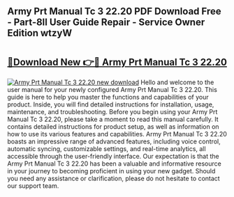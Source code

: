 ## Army Prt Manual Tc 3 22.20 PDF Download Free - Part-8Il User Guide Repair - Service Owner Edition wtzyW

# <h2><a href="http://bc15748.oget.top/?id=Army+Prt+Manual+Tc+3+22.20">🔗Download New 👉🔴 Army Prt Manual Tc 3 22.20</a></h2>

[![Army Prt Manual Tc 3 22.20 new download](https://i.imgur.com/5g1atiW.png)](http://bc15748.oget.top/?id=Army+Prt+Manual+Tc+3+22.20)
Hello and welcome to the user manual for your newly configured Army Prt Manual Tc 3 22.20. This guide is here to help you master the functions and capabilities of your product. Inside, you will find detailed instructions for installation, usage, maintenance, and troubleshooting. Before you begin using your Army Prt Manual Tc 3 22.20, please take a moment to read this manual carefully. It contains detailed instructions for product setup, as well as information on how to use its various features and capabilities. Army Prt Manual Tc 3 22.20 boasts an impressive range of advanced features, including voice control, automatic syncing, customizable settings, and real-time analytics, all accessible through the user-friendly interface. Our expectation is that the Army Prt Manual Tc 3 22.20 has been a valuable and informative resource in your journey to becoming proficient in using your new gadget. Should you need any assistance or clarification, please do not hesitate to contact our support team.
